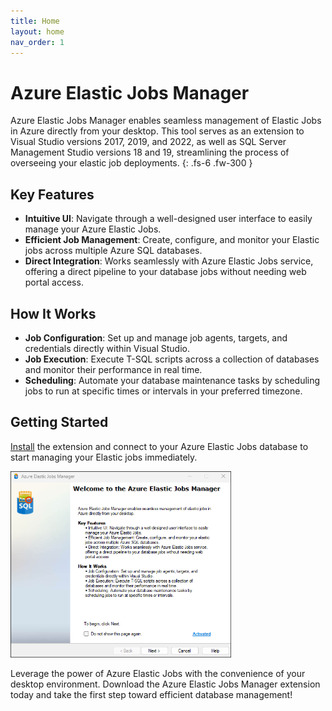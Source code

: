 ```yaml
---
title: Home
layout: home
nav_order: 1
---
```


# Azure Elastic Jobs Manager

Azure Elastic Jobs Manager enables seamless management of Elastic Jobs in Azure directly from your desktop. This tool serves as an extension to Visual Studio versions 2017, 2019, and 2022, as well as SQL Server Management Studio versions 18 and 19, streamlining the process of overseeing your elastic job deployments.
{: .fs-6 .fw-300 }

## Key Features
- **Intuitive UI**: Navigate through a well-designed user interface to easily manage your Azure Elastic Jobs.
- **Efficient Job Management**: Create, configure, and monitor your Elastic jobs across multiple Azure SQL databases.
- **Direct Integration**: Works seamlessly with Azure Elastic Jobs service, offering a direct pipeline to your database jobs without needing web portal access.

## How It Works
- **Job Configuration**: Set up and manage job agents, targets, and credentials directly within Visual Studio.
- **Job Execution**: Execute T-SQL scripts across a collection of databases and monitor their performance in real time.
- **Scheduling**: Automate your database maintenance tasks by scheduling jobs to run at specific times or intervals in your preferred timezone.

## Getting Started
[Install](https://elasticjobsmanager.azureops.org/docs/installation.html) the extension and connect to your Azure Elastic Jobs database to start managing your Elastic jobs immediately.

<img src="media/landing-screen.png" style="width:70%; height:70%">

Leverage the power of Azure Elastic Jobs with the convenience of your desktop environment. Download the Azure Elastic Jobs Manager extension today and take the first step toward efficient database management!
